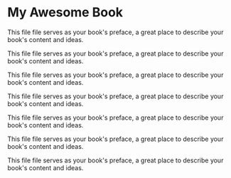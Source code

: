 # My Awesome Book

This file file serves as your book's preface, a great place to describe your book's content and ideas.

This file file serves as your book's preface, a great place to describe your book's content and ideas.

This file file serves as your book's preface, a great place to describe your book's content and ideas.

This file file serves as your book's preface, a great place to describe your book's content and ideas.

This file file serves as your book's preface, a great place to describe your book's content and ideas.

This file file serves as your book's preface, a great place to describe your book's content and ideas.

This file file serves as your book's preface, a great place to describe your book's content and ideas.

